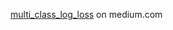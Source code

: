 [multi_class_log_loss](https://medium.com/@chandu.bathula16/mastering-multi-class-log-loss-a-comprehensive-guide-to-boost-your-machine-learning-skills-fbbc74f63c7)
on medium.com
